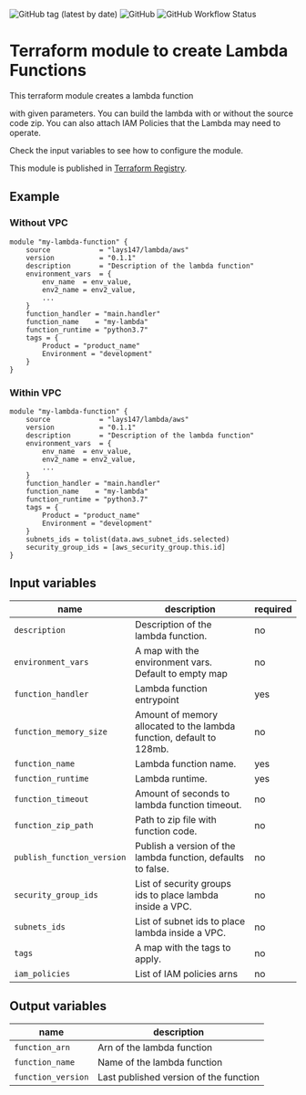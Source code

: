 ![GitHub tag (latest by date)](https://img.shields.io/github/v/tag/lays147/terraform-aws-lambda) ![GitHub](https://img.shields.io/github/license/lays147/terraform-aws-lambda) ![GitHub Workflow Status](https://img.shields.io/github/workflow/status/lays147/terraform-aws-lambda/Terraform?label=terraform%20validate)

# Terraform module to create Lambda Functions

This terraform module creates a lambda function

with given parameters. You can build the lambda with or without
the source code zip.
You can also attach IAM Policies that the Lambda may need to operate.

Check the input variables to see how to configure the module.

This module is published in [Terraform Registry](https://registry.terraform.io/modules/lays147/lambda/aws/latest).

## Example

### Without VPC
```hcl
module "my-lambda-function" {
    source            = "lays147/lambda/aws"
    version           = "0.1.1"
    description       = "Description of the lambda function"
    environment_vars  = { 
        env_name  = env_value, 
        env2_name = env2_value,
        ...
    }
    function_handler = "main.handler"
    function_name    = "my-lambda"
    function_runtime = "python3.7"
    tags = {
        Product = "product_name"
        Environment = "development"
    }
}
```

### Within VPC

```hcl
module "my-lambda-function" {
    source            = "lays147/lambda/aws"
    version           = "0.1.1"
    description       = "Description of the lambda function"
    environment_vars  = { 
        env_name  = env_value, 
        env2_name = env2_value,
        ...
    }
    function_handler = "main.handler"
    function_name    = "my-lambda"
    function_runtime = "python3.7"
    tags = {
        Product = "product_name"
        Environment = "development"
    }
    subnets_ids = tolist(data.aws_subnet_ids.selected)
    security_group_ids = [aws_security_group.this.id]
}
```

## Input variables
| name                       | description                                                         | required  |
|----------------------------|---------------------------------------------------------------------|-----------|
|`description`               |Description of the lambda function.                                  | no
|`environment_vars`          |A map with the environment vars. Default to empty map                | no
|`function_handler`          |Lambda function entrypoint                                           | yes
|`function_memory_size`      |Amount of memory allocated to the lambda function, default to 128mb. | no
|`function_name`             |Lambda function name.                                                | yes
|`function_runtime`          |Lambda runtime.                                                      | yes
|`function_timeout`          |Amount of seconds to lambda function timeout.                        | no
|`function_zip_path`         |Path to zip file with function code.                                 | no 
|`publish_function_version`  |Publish a version of the lambda function, defaults to false.         | no
|`security_group_ids`        |List of security groups ids to place lambda inside a VPC.            | no
|`subnets_ids`               |List of subnet ids to place lambda inside a VPC.                     | no 
|`tags`                      |A map with the tags to apply.                                        | no
|`iam_policies`              |List of IAM policies arns                                            | no


## Output variables

| name               | description                             |  
|--------------------|-----------------------------------------|
| `function_arn`     | Arn of the lambda function 
| `function_name`    |  Name of the lambda function
| `function_version` | Last published version of the function

